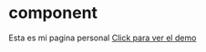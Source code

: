 # component
Esta es mi pagina personal
[Click para ver el demo](https://github.com/wacalex/component.html)